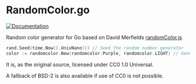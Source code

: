 RandomColor.go
==============

[![Documentation](http://img.shields.io/badge/documentation-GoDoc-blue.svg?style=flat)](http://godoc.org/github.com/hansrodtang/randomcolor)

Random color generator for Go based on David Merfields [randomColor.js](http://llllll.li/randomColor/)

```go
rand.Seed(time.Now().UnixNano()) // Seed the random number generator
color := randomcolor.New(randomcolor.Purple, randomcolor.LIGHT) // Generate a random light purple color
```

It is, as the original source, licensed under CC0 1.0 Universal.

A fallback of BSD-2 is also available if use of CC0 is not possible.

